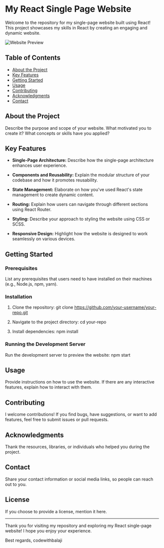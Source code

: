 # My React Single Page Website

Welcome to the repository for my single-page website built using React! This project showcases my skills in React by creating an engaging and dynamic website.

![Website Preview](./preview.png) <!-- Add a preview image of your website -->

## Table of Contents
- [About the Project](#about-the-project)
- [Key Features](#key-features)
- [Getting Started](#getting-started)
- [Usage](#usage)
- [Contributing](#contributing)
- [Acknowledgments](#acknowledgments)
- [Contact](#contact)

## About the Project

Describe the purpose and scope of your website. What motivated you to create it? What concepts or skills have you applied?

## Key Features

- **Single-Page Architecture:** Describe how the single-page architecture enhances user experience.

- **Components and Reusability:** Explain the modular structure of your codebase and how it promotes reusability.

- **State Management:** Elaborate on how you've used React's state management to create dynamic content.

- **Routing:** Explain how users can navigate through different sections using React Router.

- **Styling:** Describe your approach to styling the website using CSS or SCSS.

- **Responsive Design:** Highlight how the website is designed to work seamlessly on various devices.

## Getting Started

### Prerequisites

List any prerequisites that users need to have installed on their machines (e.g., Node.js, npm, yarn).

### Installation

1. Clone the repository:
git clone https://github.com/your-username/your-repo.git


2. Navigate to the project directory:
cd your-repo


3. Install dependencies:
npm install

### Running the Development Server

Run the development server to preview the website:
npm start


## Usage

Provide instructions on how to use the website. If there are any interactive features, explain how to interact with them.

## Contributing

I welcome contributions! If you find bugs, have suggestions, or want to add features, feel free to submit issues or pull requests.

## Acknowledgments

Thank the resources, libraries, or individuals who helped you during the project.

## Contact

Share your contact information or social media links, so people can reach out to you.

## License

If you choose to provide a license, mention it here.

---

Thank you for visiting my repository and exploring my React single-page website! I hope you enjoy your experience.

Best regards,
codewithbalaji

